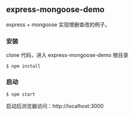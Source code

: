 ## express-mongoose-demo
express + mongoose 实现增删查改的例子。

### 安装
clone 代码，进入 express-mongoose-demo 根目录
```
$ npm install
```
### 启动

```
$ npm start
```

启动后浏览器访问：http://localhost:3000